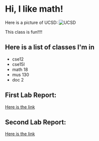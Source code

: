 # Hi, I like math!

Here is a picture of UCSD:
![UCSD](https://library.ucsd.edu/news-events/wp-content/uploads/2020/08/Library-Blog-Post-Feature-1920x1080-50th-1.jpg)

This class is fun!!!! 

## Here is a list of classes I'm in
* cse12
* cse15l
* math 18
* mus 130
* doc 2

## First Lab Report:
[Here is the link](https://ianchanattu2003.github.io/cse15l-lab-reports-/lab-report-1-week-2.html)

## Second Lab Report:
[Here is the link](https://ianchanattu2003.github.io/cse15l-lab-reports-/lab-report-2-week-4.html)